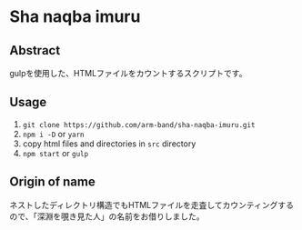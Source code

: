 # Sha naqba imuru

## Abstract

gulpを使用した、HTMLファイルをカウントするスクリプトです。

## Usage

1. `git clone https://github.com/arm-band/sha-naqba-imuru.git`
2. `npm i -D` or `yarn`
3. copy html files and directories in `src` directory
4. `npm start` or `gulp`

## Origin of name

ネストしたディレクトリ構造でもHTMLファイルを走査してカウンティングするので、「深淵を覗き見た人」の名前をお借りしました。
